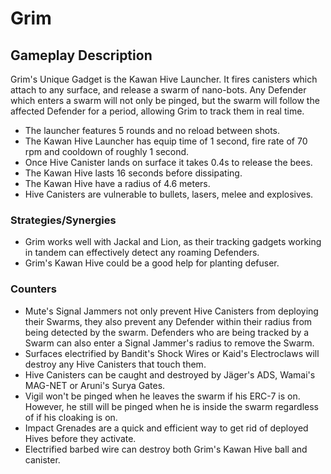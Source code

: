 # Grim

## Gameplay Description

Grim's Unique Gadget is the Kawan Hive Launcher. It fires canisters which attach to any surface, and release a swarm of nano-bots. Any Defender which enters a swarm will not only be pinged, but the swarm will follow the affected Defender for a period, allowing Grim to track them in real time.

- The launcher features 5 rounds and no reload between shots.
- The Kawan Hive Launcher has equip time of 1 second, fire rate of 70 rpm and cooldown of roughly 1 second.
- Once Hive Canister lands on surface it takes 0.4s to release the bees.
- The Kawan Hive lasts 16 seconds before dissipating.
- The Kawan Hive have a radius of 4.6 meters.
- Hive Canisters are vulnerable to bullets, lasers, melee and explosives.

### Strategies/Synergies

- Grim works well with Jackal and Lion, as their tracking gadgets working in tandem can effectively detect any roaming Defenders.
- Grim's Kawan Hive could be a good help for planting defuser.

### Counters

- Mute's Signal Jammers not only prevent Hive Canisters from deploying their Swarms, they also prevent any Defender within their radius from being detected by the swarm. Defenders who are being tracked by a Swarm can also enter a Signal Jammer's radius to remove the Swarm.
- Surfaces electrified by Bandit's Shock Wires or Kaid's Electroclaws will destroy any Hive Canisters that touch them.
- Hive Canisters can be caught and destroyed by Jäger's ADS, Wamai's MAG-NET or Aruni's Surya Gates.
- Vigil won't be pinged when he leaves the swarm if his ERC-7 is on. However, he still will be pinged when he is inside the swarm regardless of if his cloaking is on.
- Impact Grenades are a quick and efficient way to get rid of deployed Hives before they activate.
- Electrified barbed wire can destroy both Grim's Kawan Hive ball and canister.
